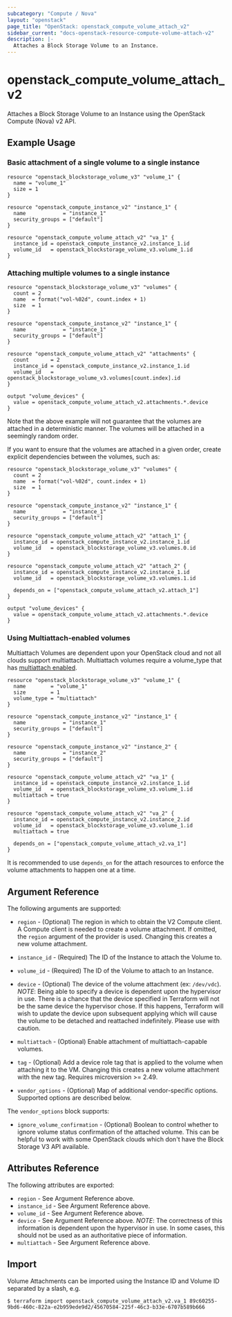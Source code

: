```yaml
---
subcategory: "Compute / Nova"
layout: "openstack"
page_title: "OpenStack: openstack_compute_volume_attach_v2"
sidebar_current: "docs-openstack-resource-compute-volume-attach-v2"
description: |-
  Attaches a Block Storage Volume to an Instance.
---
```


# openstack\_compute\_volume\_attach\_v2

Attaches a Block Storage Volume to an Instance using the OpenStack
Compute (Nova) v2 API.

## Example Usage

### Basic attachment of a single volume to a single instance

```hcl
resource "openstack_blockstorage_volume_v3" "volume_1" {
  name = "volume_1"
  size = 1
}

resource "openstack_compute_instance_v2" "instance_1" {
  name            = "instance_1"
  security_groups = ["default"]
}

resource "openstack_compute_volume_attach_v2" "va_1" {
  instance_id = openstack_compute_instance_v2.instance_1.id
  volume_id   = openstack_blockstorage_volume_v3.volume_1.id
}
```

### Attaching multiple volumes to a single instance

```hcl
resource "openstack_blockstorage_volume_v3" "volumes" {
  count = 2
  name  = format("vol-%02d", count.index + 1)
  size  = 1
}

resource "openstack_compute_instance_v2" "instance_1" {
  name            = "instance_1"
  security_groups = ["default"]
}

resource "openstack_compute_volume_attach_v2" "attachments" {
  count       = 2
  instance_id = openstack_compute_instance_v2.instance_1.id
  volume_id   = openstack_blockstorage_volume_v3.volumes[count.index].id
}

output "volume_devices" {
  value = openstack_compute_volume_attach_v2.attachments.*.device
}
```

Note that the above example will not guarantee that the volumes are attached in
a deterministic manner. The volumes will be attached in a seemingly random
order.

If you want to ensure that the volumes are attached in a given order, create
explicit dependencies between the volumes, such as:

```hcl
resource "openstack_blockstorage_volume_v3" "volumes" {
  count = 2
  name  = format("vol-%02d", count.index + 1)
  size  = 1
}

resource "openstack_compute_instance_v2" "instance_1" {
  name            = "instance_1"
  security_groups = ["default"]
}

resource "openstack_compute_volume_attach_v2" "attach_1" {
  instance_id = openstack_compute_instance_v2.instance_1.id
  volume_id   = openstack_blockstorage_volume_v3.volumes.0.id
}

resource "openstack_compute_volume_attach_v2" "attach_2" {
  instance_id = openstack_compute_instance_v2.instance_1.id
  volume_id   = openstack_blockstorage_volume_v3.volumes.1.id

  depends_on = ["openstack_compute_volume_attach_v2.attach_1"]
}

output "volume_devices" {
  value = openstack_compute_volume_attach_v2.attachments.*.device
}
```

### Using Multiattach-enabled volumes

Multiattach Volumes are dependent upon your OpenStack cloud and not all
clouds support multiattach. Multiattach volumes require a volume_type that has [multiattach enabled](https://docs.openstack.org/cinder/latest/admin/volume-multiattach.html#multiattach-volume-type).

```hcl
resource "openstack_blockstorage_volume_v3" "volume_1" {
  name        = "volume_1"
  size        = 1
  volume_type = "multiattach" 
}

resource "openstack_compute_instance_v2" "instance_1" {
  name            = "instance_1"
  security_groups = ["default"]
}

resource "openstack_compute_instance_v2" "instance_2" {
  name            = "instance_2"
  security_groups = ["default"]
}

resource "openstack_compute_volume_attach_v2" "va_1" {
  instance_id = openstack_compute_instance_v2.instance_1.id
  volume_id   = openstack_blockstorage_volume_v3.volume_1.id
  multiattach = true
}

resource "openstack_compute_volume_attach_v2" "va_2" {
  instance_id = openstack_compute_instance_v2.instance_2.id
  volume_id   = openstack_blockstorage_volume_v3.volume_1.id
  multiattach = true

  depends_on = ["openstack_compute_volume_attach_v2.va_1"]
}
```

It is recommended to use `depends_on` for the attach resources
to enforce the volume attachments to happen one at a time.

## Argument Reference

The following arguments are supported:

* `region` - (Optional) The region in which to obtain the V2 Compute client.
    A Compute client is needed to create a volume attachment. If omitted, the
    `region` argument of the provider is used. Changing this creates a
    new volume attachment.

* `instance_id` - (Required) The ID of the Instance to attach the Volume to.

* `volume_id` - (Required) The ID of the Volume to attach to an Instance.

* `device` - (Optional) The device of the volume attachment (ex: `/dev/vdc`).
  _NOTE_: Being able to specify a device is dependent upon the hypervisor in
  use. There is a chance that the device specified in Terraform will not be
  the same device the hypervisor chose. If this happens, Terraform will wish
  to update the device upon subsequent applying which will cause the volume
  to be detached and reattached indefinitely. Please use with caution.

* `multiattach` - (Optional) Enable attachment of multiattach-capable volumes.

* `tag` - (Optional) Add a device role tag that is applied to the volume when
  attaching it to the VM. Changing this creates a new volume attachment with
  the new tag. Requires microversion >= 2.49.

* `vendor_options` - (Optional) Map of additional vendor-specific options.
  Supported options are described below.

The `vendor_options` block supports:

* `ignore_volume_confirmation` - (Optional) Boolean to control whether
  to ignore volume status confirmation of the attached volume. This can be helpful
  to work with some OpenStack clouds which don't have the Block Storage V3 API available.

## Attributes Reference

The following attributes are exported:

* `region` - See Argument Reference above.
* `instance_id` - See Argument Reference above.
* `volume_id` - See Argument Reference above.
* `device` - See Argument Reference above. _NOTE_: The correctness of this
  information is dependent upon the hypervisor in use. In some cases, this
  should not be used as an authoritative piece of information.
* `multiattach` - See Argument Reference above.

## Import

Volume Attachments can be imported using the Instance ID and Volume ID
separated by a slash, e.g.

```
$ terraform import openstack_compute_volume_attach_v2.va_1 89c60255-9bd6-460c-822a-e2b959ede9d2/45670584-225f-46c3-b33e-6707b589b666
```
